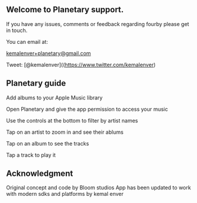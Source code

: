 ## Welcome to Planetary support.

If you have any issues, comments or feedback regarding fourby please get in touch.

You can email at:

[kemalenver+planetary@gmail.com](kemalenver+planetary@gmail.com)

Tweet: [@kemalenver]((https://www.twitter.com/kemalenver)

## Planetary guide

Add albums to your Apple Music library

Open Planetary and give the app permission to access your music

Use the controls at the bottom to filter by artist names

Tap on an artist to zoom in and see their ablums

Tap on an album to see the tracks

Tap a track to play it

## Acknowledgment

Original concept and code by Bloom studios
App has been updated to work with modern sdks and platforms by kemal enver
